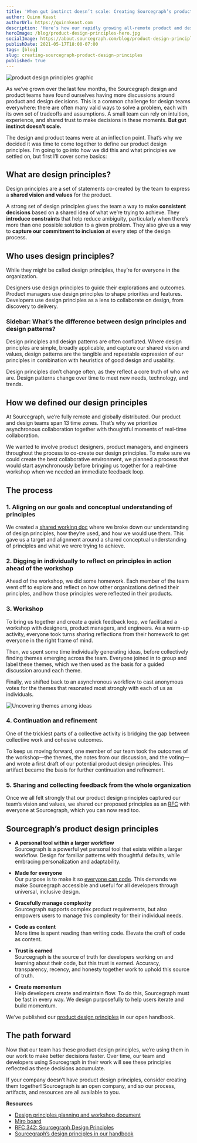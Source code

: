 ```yaml
---
title: 'When gut instinct doesn’t scale: Creating Sourcegraph’s product design principles'
author: Quinn Keast
authorUrl: https://quinnkeast.com
description: 'Here’s how our rapidly growing all-remote product and design teams collaborated asynchronously to define Sourcegraph’s inclusive product design principles to help us scale consistently.'
heroImage: /blog/product-design-principles-hero.jpg
socialImage: https://about.sourcegraph.com/blog/product-design-principles-hero.jpg
publishDate: 2021-05-17T18:00-07:00
tags: [blog]
slug: creating-sourcegraph-product-design-principles
published: true
---
```


![product design principles graphic](/blog/product-design-principles-hero.jpg)

As we’ve grown over the last few months, the Sourcegraph design and product teams have found ourselves having more discussions around product and design decisions. This is a common challenge for design teams everywhere: there are often many valid ways to solve a problem, each with its own set of tradeoffs and assumptions. A small team can rely on intuition, experience, and shared trust to make decisions in these moments. **But gut instinct doesn’t scale.**

The design and product teams were at an inflection point. That’s why we decided it was time to come together to define our product design principles. I’m going to go into how we did this and what principles we settled on, but first I’ll cover some basics:

## What are design principles?

Design principles are a set of statements co-created by the team to express a **shared vision and values** for the product.

A strong set of design principles gives the team a way to make **consistent decisions** based on a shared idea of what we’re trying to achieve. They **introduce constraints** that help reduce ambiguity, particularly when there’s more than one possible solution to a given problem. They also give us a way to **capture our commitment to inclusion** at every step of the design process.

## Who uses design principles?

While they might be called design principles, they’re for everyone in the organization.

Designers use design principles to guide their explorations and outcomes. Product managers use design principles to shape priorities and features. Developers use design principles as a lens to collaborate on design, from discovery to delivery.

### Sidebar: What’s the difference between design principles and design patterns?

Design principles and design patterns are often conflated. Where design principles are simple, broadly applicable, and capture our shared vision and values, design patterns are the tangible and repeatable expression of our principles in combination with heuristics of good design and usability.

Design principles don’t change often, as they reflect a core truth of who we are. Design patterns change over time to meet new needs, technology, and trends.

## How we defined our design principles

At Sourcegraph, we’re fully remote and globally distributed. Our product and design teams span 13 time zones.
That’s why we prioritize asynchronous collaboration together with thoughtful moments of real-time collaboration.

We wanted to involve product designers, product managers, and engineers throughout the process to co-create our design principles. To make sure we could create the best collaborative environment, we planned a process that would start asynchronously before bringing us together for a real-time workshop when we needed an immediate feedback loop.

## The process

### 1. Aligning on our goals and conceptual understanding of principles

We created a [shared working doc](https://docs.google.com/document/d/10Ko8z1ozVaUStuPG2-cM_EJUVJvcgabv8qZYNAJXn24/edit#) where we broke down our understanding of design principles, how they’re used, and how we would use them. This gave us a target and alignment around a shared conceptual understanding of principles and what we were trying to achieve.

### 2. Digging in individually to reflect on principles in action ahead of the workshop

Ahead of the workshop, we did some homework. Each member of the team went off to explore and reflect on how other organizations defined their principles, and how those principles were reflected in their products.

### 3. Workshop

To bring us together and create a quick feedback loop, we facilitated a workshop with designers, product managers, and engineers. As a warm-up activity, everyone took turns sharing reflections from their homework to get everyone in the right frame of mind.

Then, we spent some time individually generating ideas, before collectively finding themes emerging across the team. Everyone joined in to group and label these themes, which we then used as the basis for a guided discussion around each theme.

Finally, we shifted back to an asynchronous workflow to cast anonymous votes for the themes that resonated most strongly with each of us as individuals.

![Uncovering themes among ideas](/blog/evolving-workshop-themes.png)

### 4. Continuation and refinement

One of the trickiest parts of a collective activity is bridging the gap between collective work and cohesive outcomes.

To keep us moving forward, one member of our team took the outcomes of the workshop—the themes, the notes from our discussion, and the voting—and wrote a first draft of our potential product design principles. This artifact became the basis for further continuation and refinement.

### 5. Sharing and collecting feedback from the whole organization

Once we all felt strongly that our product design principles captured our team’s vision and values, we shared our proposed principles as an [RFC](https://docs.google.com/document/d/1zRbtZR68ZITYypSAJJ63Ir_fFPxJfTtidJmsrxUXW7o/edit#) with everyone at Sourcegraph, which you can now read too.

## Sourcegraph’s product design principles

- **A personal tool within a larger workflow**<br />
  Sourcegraph is a powerful yet personal tool that exists within a larger workflow. Design for familiar patterns with thoughtful defaults, while embracing personalization and adaptability.

- **Made for everyone**<br />
  Our purpose is to make it so [everyone can code](https://handbook.sourcegraph.com/company/strategy#purpose). This demands we make Sourcegraph accessible and useful for all developers through universal, inclusive design.

- **Gracefully manage complexity**<br />
  Sourcegraph supports complex product requirements, but also empowers users to manage this complexity for their individual needs.

- **Code as content**<br />
  More time is spent reading than writing code. Elevate the craft of code as content.

- **Trust is earned**<br />
  Sourcegraph is the source of truth for developers working on and learning about their code, but this trust is earned. Accuracy, transparency, recency, and honesty together work to uphold this source of truth.

- **Create momentum**<br />
  Help developers create and maintain flow. To do this, Sourcegraph must be fast in every way. We design purposefully to help users iterate and build momentum.

We’ve published our [product design principles](https://handbook.sourcegraph.com/product/design_principles) in our open handbook.

## The path forward

Now that our team has these product design principles, we’re using them in our work to make better decisions faster. Over time, our team and developers using Sourcegraph in their work will see these principles reflected as these decisions accumulate.

If your company doesn’t have product design principles, consider creating them together!
Sourcegraph is an open company, and so our process, artifacts, and resources are all available to you.

**Resources**

- [Design principles planning and workshop document](https://docs.google.com/document/d/10Ko8z1ozVaUStuPG2-cM_EJUVJvcgabv8qZYNAJXn24/edit#)
- [Miro board](https://miro.com/app/board/o9J_lT0O5TU=/)
- [RFC 342: Sourcegraph Design Principles](https://docs.google.com/document/d/1zRbtZR68ZITYypSAJJ63Ir_fFPxJfTtidJmsrxUXW7o/edit#)
- [Sourcegraph’s design principles in our handbook](https://handbook.sourcegraph.com/product/design_principles)
